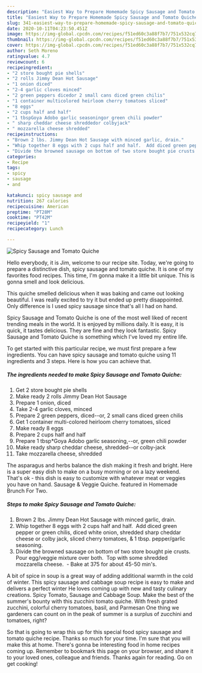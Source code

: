 ```yaml
---
description: "Easiest Way to Prepare Homemade Spicy Sausage and Tomato Quiche"
title: "Easiest Way to Prepare Homemade Spicy Sausage and Tomato Quiche"
slug: 341-easiest-way-to-prepare-homemade-spicy-sausage-and-tomato-quiche
date: 2020-10-11T04:23:50.451Z
image: https://img-global.cpcdn.com/recipes/f51ed60c3a88f7b7/751x532cq70/spicy-sausage-and-tomato-quiche-recipe-main-photo.jpg
thumbnail: https://img-global.cpcdn.com/recipes/f51ed60c3a88f7b7/751x532cq70/spicy-sausage-and-tomato-quiche-recipe-main-photo.jpg
cover: https://img-global.cpcdn.com/recipes/f51ed60c3a88f7b7/751x532cq70/spicy-sausage-and-tomato-quiche-recipe-main-photo.jpg
author: Seth Moreno
ratingvalue: 4.7
reviewcount: 6
recipeingredient:
- "2 store bought pie shells"
- "2 rolls Jimmy Dean Hot Sausage"
- "1 onion diced"
- "2-4 garlic cloves minced"
- "2 green peppers dicedor 2 small cans diced green chilis"
- "1 container multicolored heirloom cherry tomatoes sliced"
- "8 eggs"
- "2 cups half and half"
- "1 tbspGoya Adobo garlic seasoningor green chili powder"
- " sharp cheddar cheese shreddedor colbyjack"
- " mozzarella cheese shredded"
recipeinstructions:
- "Brown 2 lbs. Jimmy Dean Hot Sausage with minced garlic, drain."
- "Whip together 8 eggs with 2 cups half and half.  Add diced green pepper or green chilis, diced white onion, shredded sharp cheddar cheese or colby jack, sliced cherry tomatoes, &amp; 1 tbsp. pepper/garlic seasoning."
- "Divide the browned sausage on bottom of two store bought pie crusts. Pour egg/veggie mixture over both.  Top with some shredded mozzarella cheese.   Bake at 375 for about 45-50 min&#39;s."
categories:
- Recipe
tags:
- spicy
- sausage
- and

katakunci: spicy sausage and 
nutrition: 267 calories
recipecuisine: American
preptime: "PT28M"
cooktime: "PT42M"
recipeyield: "1"
recipecategory: Lunch

---
```



![Spicy Sausage and Tomato Quiche](https://img-global.cpcdn.com/recipes/f51ed60c3a88f7b7/751x532cq70/spicy-sausage-and-tomato-quiche-recipe-main-photo.jpg)

Hello everybody, it is Jim, welcome to our recipe site. Today, we're going to prepare a distinctive dish, spicy sausage and tomato quiche. It is one of my favorites food recipes. This time, I'm gonna make it a little bit unique. This is gonna smell and look delicious.

This quiche smelled delicious when it was baking and came out looking beautiful. I was really excited to try it but ended up pretty disappointed. Only difference is I used spicy sausage since that&#39;s all I had on hand.

Spicy Sausage and Tomato Quiche is one of the most well liked of recent trending meals in the world. It is enjoyed by millions daily. It is easy, it is quick, it tastes delicious. They are fine and they look fantastic. Spicy Sausage and Tomato Quiche is something which I've loved my entire life.


To get started with this particular recipe, we must first prepare a few ingredients. You can have spicy sausage and tomato quiche using 11 ingredients and 3 steps. Here is how you can achieve that.

<!--inarticleads1-->

##### The ingredients needed to make Spicy Sausage and Tomato Quiche:

1. Get 2 store bought pie shells
1. Make ready 2 rolls Jimmy Dean Hot Sausage
1. Prepare 1 onion, diced
1. Take 2-4 garlic cloves, minced
1. Prepare 2 green peppers, diced--or, 2 small cans diced green chilis
1. Get 1 container multi-colored heirloom cherry tomatoes, sliced
1. Make ready 8 eggs
1. Prepare 2 cups half and half
1. Prepare 1 tbsp*Goya Adobo garlic seasoning,--or, green chili powder
1. Make ready  sharp cheddar cheese, shredded--or colby-jack
1. Take  mozzarella cheese, shredded


The asparagus and herbs balance the dish making it fresh and bright. Here is a super easy dish to make on a busy morning or on a lazy weekend. That&#39;s ok - this dish is easy to customize with whatever meat or veggies you have on hand. Sausage &amp; Veggie Quiche. featured in Homemade Brunch For Two. 

<!--inarticleads2-->

##### Steps to make Spicy Sausage and Tomato Quiche:

1. Brown 2 lbs. Jimmy Dean Hot Sausage with minced garlic, drain.
1. Whip together 8 eggs with 2 cups half and half.  Add diced green pepper or green chilis, diced white onion, shredded sharp cheddar cheese or colby jack, sliced cherry tomatoes, &amp; 1 tbsp. pepper/garlic seasoning.
1. Divide the browned sausage on bottom of two store bought pie crusts. Pour egg/veggie mixture over both.  Top with some shredded mozzarella cheese.   - Bake at 375 for about 45-50 min&#39;s.


A bit of spice in soup is a great way of adding additional warmth in the cold of winter. This spicy sausage and cabbage soup recipe is easy to make and delivers a perfect winter He loves coming up with new and tasty culinary creations. Spicy Tomato, Sausage and Cabbage Soup. Make the best of the summer&#39;s bounty with this zucchini tomato quiche. With fresh grated zucchini, colorful cherry tomatoes, basil, and Parmesan One thing we gardeners can count on in the peak of summer is a surplus of zucchini and tomatoes, right? 

So that is going to wrap this up for this special food spicy sausage and tomato quiche recipe. Thanks so much for your time. I'm sure that you will make this at home. There's gonna be interesting food in home recipes coming up. Remember to bookmark this page on your browser, and share it to your loved ones, colleague and friends. Thanks again for reading. Go on get cooking!
